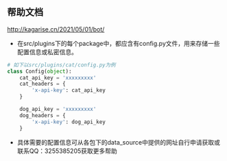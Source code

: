 ## 帮助文档
<http://kagarise.cn/2021/05/01/bot/>

- 在src/plugins下的每个package中，都应含有config.py文件，用来存储一些配置信息或私密信息。
```python
# 如下以src/plugins/cat/config.py为例
class Config(object):
    cat_api_key = 'xxxxxxxxx'
    cat_headers = {
        'x-api-key': cat_api_key
    }

    dog_api_key = 'xxxxxxxxx'
    dog_headers = {
        'x-api-key': dog_api_key
    }
```
- 具体需要的配置信息可从各包下的data_source中提供的网址自行申请获取或联系QQ：3255385205获取更多帮助